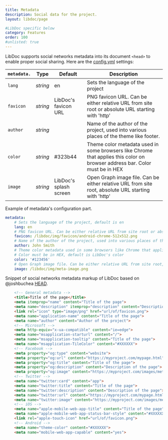 ```yaml
---
title: Metadata
description: Social data for the project.
layout: libdoc/page

#LibDoc specific below
category: Features
order: 100
#unlisted: true
---
```


LibDoc supports social networks metadata into its document `<head>` to enable proper social sharing. Here are the [config.yml](libdoc-config.html) settings:

| `metadata.` | Type | Default | Description |
| - | - | - | - |
| `lang` | *string* | en | Sets the language of the project |
| `favicon` | *string* | LibDoc's favicon URL | PNG favicon URL. Can be either relative URL from site root or absolute URL starting with 'http' |
| `author` | *string* |  | Name of the author of the project, used into various places of the theme like footer. |
| `color` | *string* | #323b44 | Theme color metadata used in some browsers like Chrome that applies this color on browser address bar. Color must be in HEX |
| `image` | *string* | LibDoc's splash screen | Open Graph image file. Can be either relative URL from site root, absolute URL starting with 'http' |

Example of metadata's configuration part.

```yaml
metadata:
    # Sets the language of the project, default is en
    lang: en
    # PNG favicon URL. Can be either relative URL from site root or absolute URL starting with 'http'. Default is LibDoc's favicon
    favicon: /libdoc/img/favicon/android-chrome-512x512.png
    # Name of the author of the project, used into various places of the theme like footer. Default is empty
    author: John Smith
    # Theme color metadata used in some browsers like Chrome that applies this color on browser address bar.
    # Color must be in HEX, default is LibDoc's color
    color: '#123456'
    # Open Graph image file. Can be either relative URL from site root, absolute URL starting with 'http'. Default is LibDoc's splash screen
    image: /libdoc/img/meta-image.png
```

Snippet of social networks metadata markup of LibDoc based on @joshbuchea [HEAD](https://github.com/joshbuchea/HEAD).

```html
    <!-- General metadata -->
    <title>Title of the page</title>
    <meta itemprop="name" content="Title of the page">
    <meta name="description" itemprop="description" content="Description of the page">
    <link rel="icon" type="image/png" href="url/of/favicon.png">
    <meta name="application-name" content="Title of the page">
    <meta name="author" content="Author of the project">
    <!-- Microsoft -->
    <meta http-equiv="x-ua-compatible" content="ie=edge">
    <meta name="msapplication-starturl" content="/">
    <meta name="msapplication-tooltip" content="Title of the page">
    <meta name="msapplication-TileColor" content="#XXXXXX">
    <!-- Facebook -->
    <meta property="og:type" content="website">
    <meta property="og:url" content="https://myproject.com/mypage.html">
    <meta property="og:title" content="Title of the page">
    <meta property="og:description" content="Description of the page">
    <meta property="og:image" content="https://myproject.com/images/meta-image.jpg">
    <!-- Twitter -->
    <meta name="twitter:card" content="app">
    <meta name="twitter:title" content="Title of the page">
    <meta name="twitter:description" content="Description of the page">
    <meta name="twitter:url" content="https://myproject.com/mypage.html">
    <meta name="twitter:image" content="https://myproject.com/images/meta-image.jpg">
    <!-- iOS -->
    <meta name="apple-mobile-web-app-title" content="Title of the page">
    <meta name="apple-mobile-web-app-status-bar-style" content="#XXXXXX">
    <link rel="apple-touch-icon" href="url/of/favicon.png">
    <!-- Android -->
    <meta name="theme-color" content="#XXXXXX">
    <meta name="mobile-web-app-capable" content="yes">
``` 